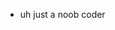 - uh just a noob coder

<!---
iNFNITY2385/iNFNITY2385 is a ✨ special ✨ repository because its `README.md` (this file) appears on your GitHub profile.
You can click the Preview link to take a look at your changes.
--->
